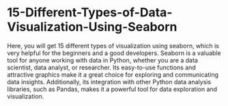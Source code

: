 # 15-Different-Types-of-Data-Visualization-Using-Seaborn
Here, you will get 15 different types of visualization using seaborn, which is very helpful for the beginners and a good developers. Seaborn is a valuable tool for anyone working with data in Python, whether you are a data scientist, data analyst, or researcher. Its easy-to-use functions and attractive graphics make it a great choice for exploring and communicating data insights. Additionally, its integration with other Python data analysis libraries, such as Pandas, makes it a powerful tool for data exploration and visualization.
